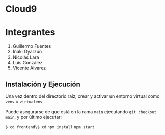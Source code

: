 # Cloud9

# Integrantes
<ol>
  <li>Guillermo Fuentes</li>
  <li>Iñaki Oyarzún</li>
  <li>Nicolás Lara</li>
  <li>Luis González</li>
  <li>Vicente Alvarez</li>
</ol>

## Instalación y Ejecución

Una vez dentro del directorio raíz, crear y activar un entorno virtual como `venv` o `virtualenv`.

Puede asegurarse de que está en la rama `main` ejecutando `git checkout main`, y por último ejecutar:

`$ cd frontend\$ cd`
`npm install`
`npm start`
